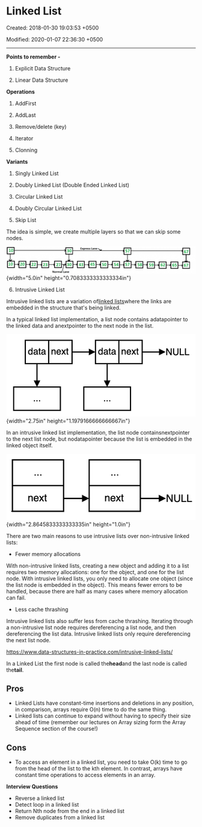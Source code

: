 # Linked List

Created: 2018-01-30 19:03:53 +0500

Modified: 2020-01-07 22:36:30 +0500

---

**Points to remember -**

1.  Explicit Data Structure

2.  Linear Data Structure



**Operations**

1.  AddFirst

2.  AddLast

3.  Remove/delete (key)

4.  Iterator

5.  Clonning



**Variants**

1.  Singly Linked List

2.  Doubly Linked List (Double Ended Linked List)

3.  Circular Linked List

4.  Doubly Circular Linked List

5.  Skip List

The idea is simple, we create multiple layers so that we can skip some nodes.

![10 20 Express Lane 22 23 27 30 30 Lane 43 45 50 57 58 59 62 65 67 ](media/Linked-List-image1.png){width="5.0in" height="0.7083333333333334in"}

6.  Intrusive Linked List

Intrusive linked lists are a variation of[linked lists](https://www.data-structures-in-practice.com/linked-lists/)where the links are embedded in the structure that's being linked.



In a typical linked list implementation, a list node contains adatapointer to the linked data and anextpointer to the next node in the list.

![data next data next NULL ](media/Linked-List-image2.png){width="2.75in" height="1.1979166666666667in"}



In an intrusive linked list implementation, the list node containsnextpointer to the next list node, but nodatapointer because the list is embedded in the linked object itself.

![next next NULL ](media/Linked-List-image3.png){width="2.8645833333333335in" height="1.0in"}

There are two main reasons to use intrusive lists over non-intrusive linked lists:
-   Fewer memory allocations

With non-intrusive linked lists, creating a new object and adding it to a list requires two memory allocations: one for the object, and one for the list node. With intrusive linked lists, you only need to allocate one object (since the list node is embedded in the object). This means fewer errors to be handled, because there are half as many cases where memory allocation can fail.


-   Less cache thrashing

Intrusive linked lists also suffer less from cache thrashing. Iterating through a non-intrusive list node requires dereferencing a list node, and then dereferencing the list data. Intrusive linked lists only require dereferencing the next list node.



<https://www.data-structures-in-practice.com/intrusive-linked-lists/>



In a Linked List the first node is called the**head**and the last node is called the**tail**.

## 

## Pros
-   Linked Lists have constant-time insertions and deletions in any position, in comparison, arrays require O(n) time to do the same thing.
-   Linked lists can continue to expand without having to specify their size ahead of time (remember our lectures on Array sizing form the Array Sequence section of the course!)

## 

## Cons
-   To access an element in a linked list, you need to take O(k) time to go from the head of the list to the kth element. In contrast, arrays have constant time operations to access elements in an array.



**Interview Questions**
-   Reverse a linked list
-   Detect loop in a linked list
-   Return Nth node from the end in a linked list
-   Remove duplicates from a linked list



